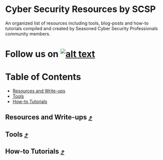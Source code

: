 # Cyber Security Resources by SCSP

An organized list of resources including tools, blog-posts and how-to tutorials compiled and created by Seasoned Cyber Security Professionals community members.

[1.1]: https://icon-library.net/images/facebook-icon-jpg-download/facebook-icon-jpg-download-15.jpg
[1]: https://www.facebook.com/scspcommunity/
# Follow us on [![alt text][1.1]][1]

Table of Contents
=================

* [Resources and Write-ups](#resources)
* [Tools](#tools)
* [How-to Tutorials](#tutorials)

<a name="resources"></a>
##  Resources and Write-ups [⤴](#table-of-contents)



<a name="tools"></a>
## Tools [⤴](#table-of-contents)

<a name="tutorials"></a>
## How-to Tutorials [⤴](#table-of-contents)
